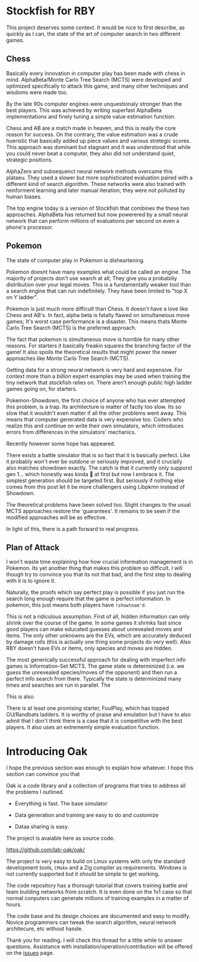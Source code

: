 # Stockfish for RBY

This project deserves some context. It would be nice to first describe, as quickly as I can, the state of the art of computer search in two different games.

## Chess

Basically every innovation in computer play has been made with chess in mind. 
AlphaBeta/Monte Carlo Tree Search (MCTS) were developed and optimized specifically to attack this game, and many other techniques and wisdoms were made too.

By the late 90s computer engines were unquestionaly stronger than the best players. This was achieved by writing superfast AlphaBeta implementations and finely tuning a simple value estimation function.

Chess and AB are a match made in heaven, and this is really the core reason for success. On the contrary, the value estimation was a crude hueristic that basically added up piece values and various stretegic scores. This approach was dominant but stagnant and it was understood that while you could never beat a computer, they also did not understand quiet, strategic positions.

AlphaZero and subsequenct neural network methods overcame this plataeu.
They used a slower but more sophisticated evaluation paired with a different kind of search algorithm. These networks were also trained with reinforment learning and later manual iteration; they were not polluted by human biases. 

The top engine today is a version of Stockfish that combines the these two approaches. AlphaBeta has returned but now powerered by a small neural network that can perform millions of evaluations per second on even a phone's processor.


## Pokemon

The state of computer play in Pokemon is disheartening.



Pokemon doesnt have many examples what could be called an engine. The majority of projects don't use search at all; They give you a probabiliy distribution over your legal moves. This is a fundamentally weaker tool than a search engine that can run indefinitely. They have been limited to "top X on Y ladder".

Pokemon is just much more difficult than Chess. It doesn't have a love like Chess and AB's. In fact, alpha beta is fatally flawed on simultaneious move games; It's worst case performance is a disaster. This means thats Monte Carlo Tree Search (MCTS) is the preferred approach. 

The fact that pokemon is simultaneous move is horrible for many other reasons. For starters it basically freakin squares the branching factor of the game! It also spoils the theoretical results that might power the newer approaches like Monte Carlo Tree Search (MCTS).

Getting data for a strong neural network is very hard and expensive. For context more than a *billion* expert examples may be used when training the tiny network that stockfish relies on. There aren't enough public high ladder games going on, for starters.

Pokemon-Showdown, the first choice of anyone who has ever attempted this problem, is a trap. Its architecture is matter of factly too slow. Its so slow that it wouldn't even matter if all the other problems went away. This means that computer generated data is very expensive too. Coders who realize this and continue on write their own simulators, which introduces errors from differences in the simulators' mechanics.

Recently however some hope has appeared.

There exists a battle simulator that is so fast that it is basically perfect. Like it probably won't ever be outdone or seriously improved, and it crucially also matches showdown exactly. The catch is that it currently only supporst gen 1... which honestly was kinda 😬 at first but now I embrace it. The simplest generation should be targeted first. But seriously if nothing else comes from this post let it be more challengers using Libpkmn instead of Showdown.

The theoretical problems have been solved too. Slight changes to the usual MCTS approaches restore the 'guarantees'. It remains to be seen if the modified approaches will be as effective.

In light of this, there is a path forward to real progress.

## Plan of Attack

I won't waste time explaining how how crucial information management is in Pokemon. Its yet another thing that makes this problem so difficult. I will though try to convince you that its not that bad, and the first step to dealing with it is to ignore it.

Naturally, the proofs which say perfect play is possible if you just run the search long enough require that the game is perfect information. In pokemon, this just means both players have `!showteam'd`.

This is not a ridiculous assumption. First of all, hidden information can only shrink over the course of the game. In some games it shrinks fast since good players can make educated guesses about unrevealed moves and items. The only other unknowns are the EVs, which are accurately deduced by damage rolls (this is actually one thing some projects do very well). Also RBY doesn't have EVs or items, only species and moves are hidden.

The most generically successful approach for dealing with imperfect info games is Information-Set MCTS. The game state is determinized (i.e. we guess the unrevealed species/moves of the opponent) and then run a perfect info search from there. Typically the state is determinized many times and searches are run in parallel. The 

This is also 

There is at least one promising starter, FoulPlay, which has topped OU/Randbats ladders. It is worthy of praise and emulation but I have to also admit that I don't think there is a case that it is competitive with the best players. It also uses an extrememly simple evaluation function.

# Introducing Oak

I hope the previous section was enough to explain how whatever. I hope this section can convince you that 

Oak is a code library and a collection of programs that tries to address all the problems I outlined.

- Everything is fast. The base simulator 

- Data generation and training are easy to do and customize

- Dataa sharing is easy.

The project is avaiable here as source code.

https://github.com/lab-oak/oak/

The project is very easy to build on Linux systems with only the standard development tools, `CMake` and a Zig compiler as requirements. Windows is not currently supported but it *should* be simple to get working.

The code repository has a thorough tutorial that covers training battle and team building networks from scratch. It is even done on the 1v1 case so that normal conputers can generate millions of training examples in a matter of hours.

The code base and its design choices are documented and easy to modify. Novice programmers can tweak the search algorithm, neural network architecure, etc without hassle.

Thank you for reading. I will check this thread for a little while to answer questions. Assistance with installation/operation/contribution will be offered on the [issues](https://github.com/lab-oak/oak/issues) page.